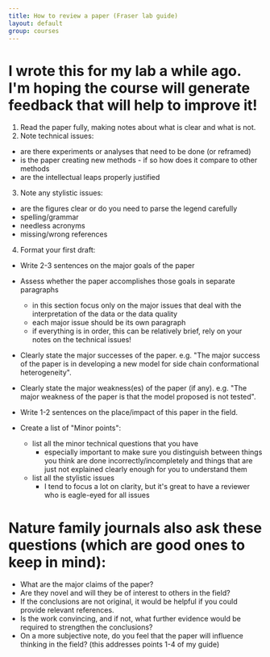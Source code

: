 ```yaml
---
title: How to review a paper (Fraser lab guide)
layout: default
group: courses
---
```


# I wrote this for my lab a while ago. I'm hoping the course will generate feedback that will help to improve it!

1. Read the paper fully, making notes about what is clear and what is not.
2. Note technical issues:
  - are there experiments or analyses that need to be done (or reframed)
  - is the paper creating new methods - if so how does it compare to other methods
  -  are the intellectual leaps properly justified
3. Note any stylistic issues:
  - are the figures clear or do you need to parse the legend carefully
  - spelling/grammar
  - needless acronyms
  - missing/wrong references
4. Format your first draft:
  - Write 2-3 sentences on the major goals of the paper
  - Assess whether the paper accomplishes those goals in separate paragraphs
    - in this section focus only on the major issues that deal with the interpretation of the data or the data quality
    - each major issue should be its own paragraph
    - if everything is in order, this can be relatively brief, rely on your notes on the technical issues!
  - Clearly state the major successes of the paper. e.g. "The major success of the paper is in developing a new model for side chain conformational heterogeneity".
  - Clearly state the major weakness(es) of the paper (if any). e.g. "The major weakness of the paper is that the model proposed is not tested".
  - Write 1-2 sentences on the place/impact of this paper in the field.

  - Create a list of "Minor points":
    - list all the minor technical questions that you have
      - especially important to make sure you distinguish between things you think are done incorrectly/incompletely and things that are just not explained clearly enough for you to understand them
    - list all the stylistic issues
      - I tend to focus a lot on clarity, but it's great to have a reviewer who is eagle-eyed for all issues

# Nature family journals also ask these questions (which are good ones to keep in mind):

- What are the major claims of the paper?
- Are they novel and will they be of interest to others in the field?
- If the conclusions are not original, it would be helpful if you could provide relevant references.
- Is the work convincing, and if not, what further evidence would be required to strengthen the conclusions?
- On a more subjective note, do you feel that the paper will influence thinking in the field? (this addresses points 1-4 of my guide)
